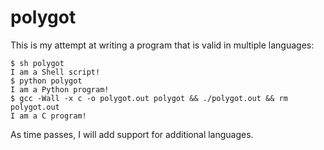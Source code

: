 polygot
=======

This is my attempt at writing a program that is valid in multiple
languages:

    $ sh polygot
    I am a Shell script!
    $ python polygot
    I am a Python program!
    $ gcc -Wall -x c -o polygot.out polygot && ./polygot.out && rm polygot.out
    I am a C program!

As time passes, I will add support for additional languages.
